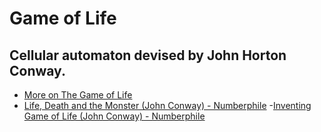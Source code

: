 # Game of Life

## Cellular automaton devised by John Horton Conway.

- [More on The Game of Life](https://en.wikipedia.org/wiki/Conway%27s_Game_of_Life)
- [Life, Death and the Monster (John Conway) - Numberphile](https://www.youtube.com/watch?v=xOCe5HUObD4)
-[Inventing Game of Life (John Conway) - Numberphile](https://www.youtube.com/watch?v=R9Plq-D1gEk)
